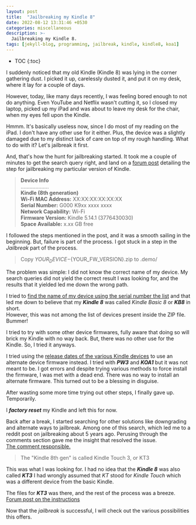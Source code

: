 ```yaml
---
layout: post
title:  "Jailbreaking my Kindle 8"
date: 2022-08-12 13:31:46 +0530
categories: miscellaneous
description: >-
  Jailbreaking my Kindle 8.
tags: [jekyll-blog, programming, jailbreak, kindle, kindle8, koa1]
---
```


<style type='text/css'>#markdown-toc::before{content:'Table of Contents';font-weight:700}#markdown-toc{border:3px solid #aaa;padding:1.5em;margin-left:0;display:inline-block}</style>

* TOC
{:toc}

I suddenly noticed that my old Kindle (Kindle 8) was lying in the corner gathering dust. I picked it up, carelessly dusted it, and put it on my desk, where it lay for a couple of days.

However, today, like many days recently, I was feeling bored enough to not do anything. Even YouTube and Netflix wasn't cutting it, so I closed my laptop, picked up my iPad and was about to leave my desk for the chair, when my eyes fell upon the Kindle.

Hmmm. It's basically useless now, since I do most of my reading on the iPad. I don't have any other use for it either. Plus, the device was a slightly damaged due to my distinct lack of care on top of my rough handling. What to do with it? Let's jailbreak it first.

And, that's how the hunt for jailbreaking started. It took me a couple of minutes to get the search query right, and land on a [forum post](https://www.mobileread.com/forums/showthread.php?t=346037) detailing the step for jailbreaking my particular version of Kindle.

> **Device Info** <br>
> ...................<br>
> **Kindle (8th generation)** <br>
> **Wi-Fi MAC Address:** XX:XX:XX:XX:XX:XX<br>
> **Serial Number:** G000 K9xx xxxx xxxx<br>
> **Network Capability:** Wi-Fi<br>
> **Firmware Version:** Kindle 5.14.1 (3776430030)<br>
> **Space Available:** x.xx GB free<br>

I followed the steps mentioned in the post, and it was a smooth sailing in the beginning. But, failure is part of the process. I got stuck in a step in the _Jailbreak_ part of the process. <br>
> Copy ${YOUR_DEVICE}-${YOUR_FW_VERSION}.zip to .demo/

The problem was simple: I did not know the correct name of my device. My search queries did not yield the correct result I was looking for, and the results that it yielded led me down the wrong path.

I tried to [find the name of my device using the serial number the list](https://www.howtogeek.com/733834/how-to-tell-what-kindle-model-you-have/#moka_anchor_how_to_tell_table) and that led me down to believe that my **_Kindle 8_** was called _Kindle Basic 8_ or **_KB8_** in short.<br>
However, this was not among the list of devices present inside the ZIP file. Bummer!

I tried to try with some other device firmwares, fully aware that doing so will brick my Kindle with no way back. But, there was no other use for the Kindle. So, I tried it anyways.

I tried using the [release dates of the various Kindle devices](https://en.wikipedia.org/wiki/Amazon_Kindle) to use an alternate device firmware instead. I tried with **_PW3_** and **_KOA1_** but it was not meant to be. I got errors and despite trying various methods to force install the firmware, I was met with a dead end. There was no way to install an alternate firmware. This turned out to be a blessing in disguise.

After wasting some more time trying out other steps, I finally gave up. Temporarily.

I **_factory reset_** my Kindle and left this for now.

Back after a break, I started searching for other solutions like downgrading and alternate ways to jailbreak. Among one of this search, which led me to a reddit post on jailbreaking about 5 years ago. Perusing through the comments section gave me the insight that resolved the issue. <br>
[The comment responsible.](https://www.reddit.com/r/kindle/comments/752ece/comment/do3gsi5/?utm_source=share&utm_medium=web2x&context=3)

> The "Kindle 8th gen" is called Kindle Touch 3, or KT3

This was what I was looking for. I had no idea that the **_Kindle 8_** was also called **_KT3_** I had wrongly assumed that _KT_ stood for _Kindle Touch_ which was a different device from the basic Kindle.

The files for **_KT3_** was there, and the rest of the process was a breeze. <br>
[Forum post on the instructions](https://www.mobileread.com/forums/showthread.php?t=346037)

Now that the _jailbreak_ is successful, I will check out the various possibilities this offers.

